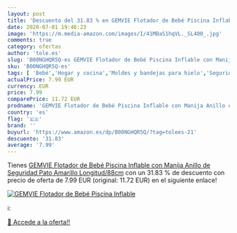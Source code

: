 ```yaml
---
layout: post
title: 'Descuento del 31.83 % en GEMVIE Flotador de Bebé Piscina Inflable'
date: 2020-07-01 19:46:23
image: 'https://m.media-amazon.com/images/I/41MBaS1hqVL._SL400_.jpg'
comments: true
category: ofertas
author: 'tole.es'
slug: 'B00NGHQR5Q-es GEMVIE Flotador de Bebé Piscina Inflable con Manija Anillo...'
sku: 'B00NGHQR5Q-es'
tags: [ 'Bebé','Hogar y cocina','Moldes y bandejas para hielo','Seguridad','Utensilios de bar','Utensilios de cocina','Vigilabebés','bebé', ]
actualPrice: 7.99 EUR
currency: EUR
price: 7.99
comparePrice: 11.72 EUR
prodname: 'GEMVIE Flotador de Bebé Piscina Inflable con Manija Anillo de Seguridad Pato Amarillo Longitud/88cm'
country: 'es'
flag: '🇪🇸'
brand: ''
buyurl: 'https://www.amazon.es/dp/B00NGHQR5Q/?tag=tolees-21'
descuento: '31.83'
average: '7.99'
---
```


Tienes [GEMVIE Flotador de Bebé Piscina Inflable con Manija Anillo de Seguridad Pato Amarillo Longitud/88cm](https://www.amazon.es/dp/B00NGHQR5Q/?tag=tolees-21) con un 31.83 % de descuento con precio de oferta de 7.99 EUR (original: 11.72 EUR) en el siguiente enlace!

[![GEMVIE Flotador de Bebé Piscina Inflable](https://m.media-amazon.com/images/I/41MBaS1hqVL._SL400_.jpg)](https://www.amazon.es/dp/B00NGHQR5Q/?tag=tolees-21)

ℹ️:


[🛒 Accede a la oferta!!](https://www.amazon.es/dp/B00NGHQR5Q/?tag=tolees-21)
